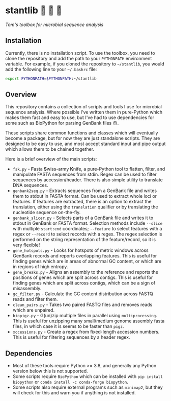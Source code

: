 # stantlib :toolbox: :microbe: :dna:
_Tom's toolbox for microbial sequence analysis_

## Installation
Currently, there is no installation script. To use the toolbox, you need to clone the repository and add the path to 
your `PYTHONPATH` environment variable. For example, if you cloned the repository to `~/stantlib`, you would add the 
following line to your `~/.bashrc` file:

```bash
export PYTHONPATH=$PYTHONPATH:~/stantlib
```

## Overview
This repository contains a collection of scripts and tools I use for microbial sequence analysis. Where possible
I've written them in pure-Python which makes them fast and easy to use, but I've had to use dependencies for some
such as BioPython for parsing GenBank files :sweat:.

These scripts share common functions and classes which will eventually become a package, but for now they are just
standalone scripts. They are designed to be easy to use, and most accept standard input and pipe output which allows
them to be chained together.

Here is a brief overview of the main scripts:
- `fsk.py` - **F**asta **S**wiss-army **K**nife, a pure-Python tool to flatten, filter, and manipulate FASTA sequences 
from stdin. Regex can be used to filter sequences by accession/header. There is also simple utility to translate DNA 
sequences.
- `genbank2seq.py` - Extracts sequences from a GenBank file and writes them to stdout in FASTA format. Can be used to 
extract whole loci or features. If features are extracted, there is an option to extract the translation, either using
the `translation` qualifier or by translating the nucleotide sequence on-the-fly.
- `genbank_slicer.py` - Selects parts of a GenBank file and writes it to stdout in GenBank or FASTA format. Selection
methods include `--slice` with multiple `start:end` coordinates; `--feature` to select features with a regex or
`--record` to select records with a regex. The regex selection is performed on the string representation of the
feature/record, so it is very flexible!
- `gene_hotspots.py` - Looks for hotspots of metric windows across GenBank records and reports overlapping features.
This is useful for finding genes which are in areas of abnormal GC content, or which are in regions of high entropy.
- `gene_breaks.py` - Aligns an assembly to the reference and reports the positions of genes which are split across
contigs. This is useful for finding genes which are split across contigs, which can be a sign of misassembly.
- `gc_filter.py` - Calculate the GC content distribution across FASTQ reads and filter them.
- `clean_pairs.py` - Takes two paired FASTQ files and removes reads which are unpaired.
- `biopigz.py` - G(un)zip multiple files in parallel using `multiprocessing`. This is useful for unzipping many
small/medium genome assembly fasta files, in which case it is seems to be faster than `pigz`.
- `xccessions.py` - Create a regex from fixed-length accession numbers. This is useful for filtering sequences by
a header regex.

## Dependencies
- Most of these tools require Python >= 3.8, and generally any Python version below this is not supported.
- Some scripts require `BioPython` which can be installed with `pip install biopython` or `conda install -c conda-forge
biopython`. 
- Some scripts also require external programs such as `minimap2`, but they will check for this and warn you if anything
is not installed.
